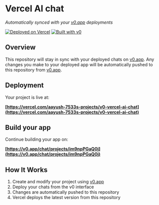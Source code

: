 # Vercel AI chat

*Automatically synced with your [v0.app](https://v0.app) deployments*

[![Deployed on Vercel](https://img.shields.io/badge/Deployed%20on-Vercel-black?style=for-the-badge&logo=vercel)](https://vercel.com/aayush-7533s-projects/v0-vercel-ai-chat)
[![Built with v0](https://img.shields.io/badge/Built%20with-v0.app-black?style=for-the-badge)](https://v0.app/chat/projects/im9npPGaQ0j)

## Overview

This repository will stay in sync with your deployed chats on [v0.app](https://v0.app).
Any changes you make to your deployed app will be automatically pushed to this repository from [v0.app](https://v0.app).

## Deployment

Your project is live at:

**[https://vercel.com/aayush-7533s-projects/v0-vercel-ai-chat](https://vercel.com/aayush-7533s-projects/v0-vercel-ai-chat)**

## Build your app

Continue building your app on:

**[https://v0.app/chat/projects/im9npPGaQ0j](https://v0.app/chat/projects/im9npPGaQ0j)**

## How It Works

1. Create and modify your project using [v0.app](https://v0.app)
2. Deploy your chats from the v0 interface
3. Changes are automatically pushed to this repository
4. Vercel deploys the latest version from this repository
